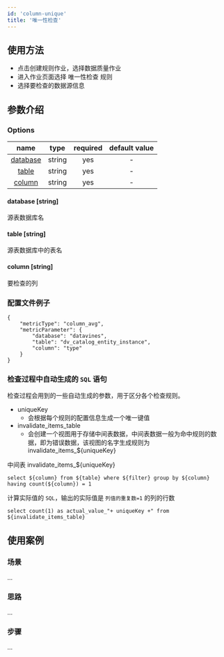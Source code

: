 ```yaml
---
id: 'column-unique'
title: '唯一性检查'
---
```

## 使用方法
- 点击创建规则作业，选择数据质量作业
- 进入作业页面选择 唯一性检查 规则
- 选择要检查的数据源信息

## 参数介绍
### Options

|             name             |  type  |  required  | default value |
|:----------------------------:|:------:|:----------:|:-------------:|
| [database](#database-string) | string |    yes     |       -       |
|    [table](#table-string)    | string |    yes     |       -       |
|   [column](#column-string)   | string |    yes     |       -       |

#### database [string]
源表数据库名
#### table [string]
源表数据库中的表名
#### column [string]
要检查的列

### 配置文件例子
```
{
    "metricType": "column_avg",
    "metricParameter": {
        "database": "datavines",
        "table": "dv_catalog_entity_instance",
        "column": "type"
    }
}
```

### 检查过程中自动生成的 `SQL` 语句

检查过程会用到的一些自动生成的参数，用于区分各个检查规则。
- uniqueKey
    - 会根据每个规则的配置信息生成一个唯一键值
- invalidate_items_table
    - 会创建一个视图用于存储中间表数据，中间表数据一般为命中规则的数据，即为错误数据，该视图的名字生成规则为 invalidate_items_${uniqueKey}

中间表 invalidate_items_${uniqueKey}
```
select ${column} from ${table} where ${filter} group by ${column} having count(${column}) = 1
```
计算实际值的 `SQL`，输出的实际值是 `列值的重复数=1` 的列的行数
```
select count(1) as actual_value_"+ uniqueKey +" from ${invalidate_items_table}
```
## 使用案例

### 场景
...

### 思路
...

### 步骤
...